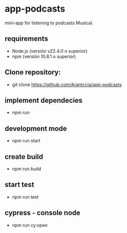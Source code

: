 # app-podcasts
mini-app for listening to podcasts Musical.

## requirements

- Node.js (versión v22.4.0 o superior)
- npm (versión 10.8.1 o superior)

## Clone repository:

- git clone https://github.com/Arantccia/app-podcasts

## implement dependecies

- npm run

## development mode

- npm run start

## create build

- npm run build

## start test

- npm run test

## cypress - console node
 
- npm run cy:open